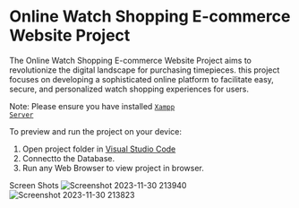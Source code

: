 # Online Watch Shopping E-commerce Website Project
The Online Watch Shopping E-commerce Website Project aims to revolutionize the digital landscape for purchasing timepieces. this project focuses on developing a sophisticated online platform to facilitate easy, secure, and personalized watch shopping experiences for users.

  Note: Please ensure you have installed <code><a href="https://www.apachefriends.org/download.html">Xampp Server</a></code>

  To preview and run the project on your device:
  1) Open project folder in <a href="https://code.visualstudio.com/download">Visual Studio Code</a>
  2) Connectto the Database.
  3) Run any Web Browser to view project in browser.

Screen Shots
![Screenshot 2023-11-30 213940](https://github.com/Shafeensfn/E-commerce-Web-Application-Project/assets/47037607/44bab7b0-9493-4fc5-9e4e-e38242fcc939)
![Screenshot 2023-11-30 213823](https://github.com/Shafeensfn/E-commerce-Web-Application-Project/assets/47037607/e7591e5d-bbcd-4696-bf13-f033f54a9ba3)
